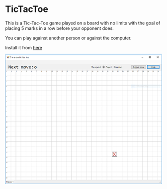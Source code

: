 # TicTacToe
This is a Tic-Tac-Toe game played on a board with no limits with the goal of placing 5 marks in a row before your opponent does.

You can play against another person or against the computer.

Install it from [here](https://installeralexghi.blob.core.windows.net/installer/installer/TicTacToe/TicTacToe.application)

![screenshot](/images/screenshot.png)

